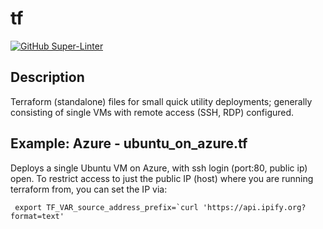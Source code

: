 # tf

[![GitHub Super-Linter](https://github.com/rollwagen/tf/workflows/Super-Linter/badge.svg)](https://github.com/marketplace/actions/super-linter)

## Description

Terraform (standalone) files for small quick utility deployments;
generally consisting of single VMs with remote access (SSH, RDP) configured.

## Example: Azure - ubuntu_on_azure.tf

Deploys a single Ubuntu VM on Azure, with ssh login (port:80, public ip) open.
To restrict access to just the public IP (host) where you are running terraform from,
you can set the IP via:

```shell
 export TF_VAR_source_address_prefix=`curl 'https://api.ipify.org?format=text'
```
